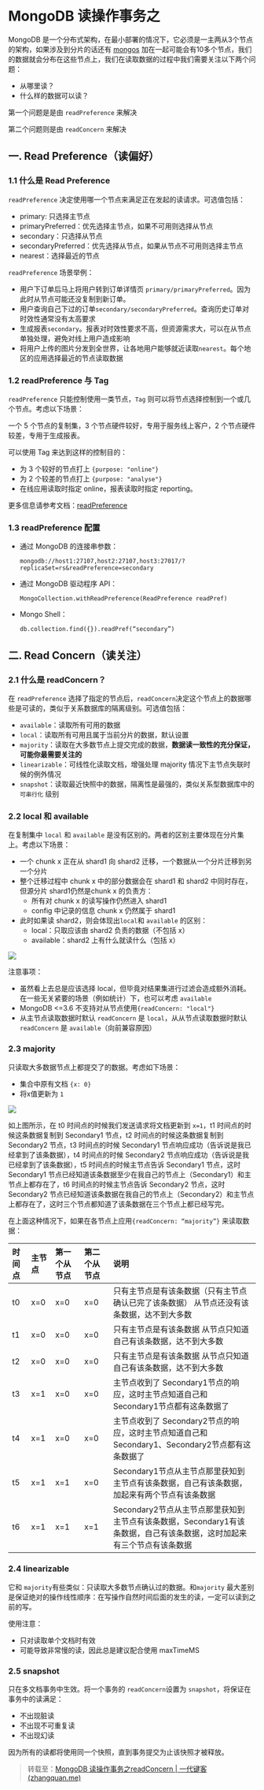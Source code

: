 # MongoDB 读操作事务之

MongoDB 是一个分布式架构，在最小部署的情况下，它必须是一主两从3个节点的架构，如果涉及到分片的话还有 [mongos](https://www.mongodb.com/docs/v4.2/reference/program/mongos/#bin.mongos) 加在一起可能会有10多个节点，我们的数据就会分布在这些节点上，我们在读取数据的过程中我们需要关注以下两个问题：

- 从哪里读？
- 什么样的数据可以读？

第一个问题是是由 `readPreference` 来解决

第二个问题则是由 `readConcern` 来解决

## 一. Read Preference（读偏好）

### 1.1 什么是 Read Preference

`readPreference` 决定使用哪一个节点来满足正在发起的读请求。可选值包括：

- primary: 只选择主节点
- primaryPreferred：优先选择主节点，如果不可用则选择从节点
- secondary：只选择从节点
- secondaryPreferred：优先选择从节点，如果从节点不可用则选择主节点
- nearest：选择最近的节点

`readPreference` 场景举例：

- 用户下订单后马上将用户转到订单详情页 `primary/primaryPreferred`。因为此时从节点可能还没复制到新订单。
- 用户查询自己下过的订单`secondary/secondaryPreferred`。查询历史订单对时效性通常没有太高要求
- 生成报表`secondary`。报表对时效性要求不高，但资源需求大，可以在从节点单独处理，避免对线上用户造成影响
- 将用户上传的图片分发到全世界，让各地用户能够就近读取`nearest`。每个地区的应用选择最近的节点读取数据

### 1.2 readPreference 与 Tag

`readPreference` 只能控制使用一类节点，`Tag` 则可以将节点选择控制到一个或几个节点。考虑以下场景：

一个 5 个节点的复制集，3 个节点硬件较好，专用于服务线上客户，2 个节点硬件较差，专用于生成报表。

可以使用 Tag 来达到这样的控制目的：

- 为 3 个较好的节点打上 `{purpose: "online"}`
- 为 2 个较差的节点打上 `{purpose: "analyse"}`
- 在线应用读取时指定 online，报表读取时指定 reporting。

更多信息请参考文档：[readPreference](https://www.mongodb.com/docs/v4.2/core/read-preference-tags/)

### 1.3 readPreference 配置

- 通过 MongoDB 的连接串参数：

  ```shell
  mongodb://host1:27107,host2:27107,host3:27017/?replicaSet=rs&readPreference=secondary
  ```

- 通过 MongoDB 驱动程序 API：

  ```shell
  MongoCollection.withReadPreference(ReadPreference readPref)
  ```

- Mongo Shell：

  ```shell
  db.collection.find({}).readPref(“secondary”)
  ```

## 二. Read Concern（读关注）

### 2.1 什么是 readConcern？

在 `readPreference` 选择了指定的节点后，`readConcern`决定这个节点上的数据哪些是可读的，类似于关系数据库的隔离级别。可选值包括：

- `available`：读取所有可用的数据
- `local`：读取所有可用且属于当前分片的数据，默认设置
- `majority`：读取在大多数节点上提交完成的数据，**数据读一致性的充分保证，可能你最需要关注的**
- `linearizable`：可线性化读取文档，增强处理 majority 情况下主节点失联时候的例外情况
- `snapshot`：读取最近快照中的数据，隔离性是最强的，类似关系型数据库中的 `可串行化` 级别

### 2.2 local 和 available

在复制集中 `local` 和 `available` 是没有区别的。两者的区别主要体现在分片集上。考虑以下场景：

- 一个 chunk x 正在从 shard1 向 shard2 迁移，一个数据从一个分片迁移到另一个分片
- 整个迁移过程中 chunk x 中的部分数据会在 shard1 和 shard2 中同时存在，但源分片 shard1仍然是chunk x 的负责方：
  - 所有对 chunk x 的读写操作仍然进入 shard1
  - config 中记录的信息 chunk x 仍然属于 shard1
- 此时如果读 shard2，则会体现出`local`和 `available` 的区别：
  - local：只取应该由 shard2 负责的数据（不包括 x）
  - available：shard2 上有什么就读什么（包括 x）

![](../images/25.png)

注意事项：

- 虽然看上去总是应该选择 local，但毕竟对结果集进行过滤会造成额外消耗。在一些无关紧要的场景（例如统计）下，也可以考虑 `available`
- MongoDB <=3.6 不支持对从节点使用`{readConcern: "local"}`
- 从主节点读取数据时默认 `readConcern` 是 `local`，从从节点读取数据时默认`readConcern` 是 `available`（向前兼容原因）

### 2.3 majority

只读取大多数据节点上都提交了的数据。考虑如下场景：

- 集合中原有文档 `{x: 0}`
- 将x值更新为 `1`

![](../images/26.png)

如上图所示，在 t0 时间点的时候我们发送请求将文档更新到 `x=1`，t1 时间点的时候这条数据复制到 Secondary1 节点，t2 时间点的时候这条数据复制到 Secondary2 节点，t3 时间点的时候 Secondary1 节点响应成功（告诉说是我已经拿到了该条数据），t4 时间点的时候 Secondary2 节点响应成功（告诉说是我已经拿到了该条数据），t5 时间点的时候主节点告诉 Secondary1 节点，这时 Secondary1 节点已经知道该条数据至少在我自己的节点上（Secondary1）和主节点上都存在了，t6 时间点的时候主节点告诉 Secondary2 节点，这时 Secondary2 节点已经知道该条数据在我自己的节点上（Secondary2）和主节点上都存在了，这时三个节点都知道了该条数据在三个节点上都已经写完。

在上面这种情况下，如果在各节点上应用`{readConcern: “majority”}` 来读取数据：

| 时间点 | 主节点 | 第一个从节点 | 第二个从节点 | 说明                                                         |
| :----- | :----- | :----------- | :----------- | :----------------------------------------------------------- |
| t0     | x=0    | x=0          | x=0          | 只有主节点是有该条数据（只有主节点确认已完了该条数据） 从节点还没有该条数据，达不到大多数 |
| t1     | x=0    | x=0          | x=0          | 只有主节点是有该条数据 从节点只知道自己有该条数据，达不到大多数 |
| t2     | x=0    | x=0          | x=0          | 只有主节点是有该条数据 从节点只知道自己有该条数据，达不到大多数 |
| t3     | x=1    | x=0          | x=0          | 主节点收到了 Secondary1节点的响应，这时主节点知道自己和Secondary1节点都有这条数据了 |
| t4     | x=1    | x=0          | x=0          | 主节点收到了 Secondary2节点的响应，这时主节点知道自己和Secondary1、Secondary2节点都有这条数据了 |
| t5     | x=1    | x=1          | x=0          | Secondary1节点从主节点那里获知到主节点有该条数据，自己有该条数据，加起来有两个节点有该条数据 |
| t6     | x=1    | x=1          | x=1          | Secondary2节点从主节点那里获知到主节点有该条数据，Secondary1有该条数据，自己有该条数据，这时加起来有三个节点有该条数据 |

### 2.4 linearizable

它和 `majority`有些类似：只读取大多数节点确认过的数据。和`majority` 最大差别是保证绝对的操作线性顺序：在写操作自然时间后面的发生的读，一定可以读到之前的写。

使用注意：

- 只对读取单个文档时有效
- 可能导致非常慢的读，因此总是建议配合使用 maxTimeMS

### 2.5 snapshot

只在多文档事务中生效。将一个事务的 `readConcern`设置为 `snapshot`，将保证在事务中的读满足：

- 不出现脏读
- 不出现不可重复读
- 不出现幻读

因为所有的读都将使用同一个快照，直到事务提交为止该快照才被释放。

> 转载至：[MongoDB 读操作事务之readConcern | 一代键客 (zhangquan.me)](https://zhangquan.me/2023/02/23/mongodb-du-cao-zuo-shi-wu-zhi-readconcern/#toc-heading-4)